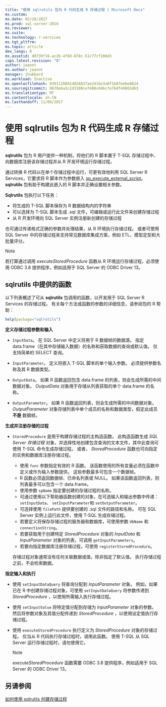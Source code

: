 ```yaml
---
title: "使用 sqlrutils 包为 R 代码生成 R 存储过程 | Microsoft Docs"
ms.custom: 
ms.date: 02/28/2017
ms.prod: sql-server-2016
ms.reviewer: 
ms.suite: 
ms.technology: r-services
ms.tgt_pltfrm: 
ms.topic: article
dev_langs: R
ms.assetid: d8739f16-ac26-4f69-870c-51c77cf286d3
caps.latest.revision: "8"
author: jeannt
ms.author: jeannt
manager: jhubbard
ms.workload: Inactive
ms.openlocfilehash: 9301120891d028837ae241be3a0f1b87eebe0024
ms.sourcegitcommit: 9678eba3c2d3100cef408c69bcfe76df49803d63
ms.translationtype: MT
ms.contentlocale: zh-CN
ms.lasthandoff: 11/09/2017
---
```

# <a name="generating-an-r-stored-procedure-for-r-code-using-the-sqlrutils-package"></a>使用 sqlrutils 包为 R 代码生成 R 存储过程
**sqlrutils** 包为 R 用户提供一种机制，将他们的 R 脚本置于 T-SQL 存储过程中、向数据库注册该存储过程并从 R 开发环境运行存储过程。 

通过转换 R 代码以在单个存储过程中运行，可更有效地利用 SQL Server R Services，它要求将 R 脚本作为参数嵌入 [sp_execute_external_script](../../relational-databases/system-stored-procedures/sp-execute-external-script-transact-sql.md)。 **sqlrutils** 包有助于构建此嵌入的 R 脚本并正确设置相关参数。

**Sqlrutils** 包执行以下任务：

- 将生成的 T-SQL 脚本保存为 R 数据结构内的字符串
- 可以选择为 T-SQL 脚本生成 .sql 文件，可编辑或运行此文件来创建存储过程
- 从 R 开发环境向 SQL Server 实例注册新创建的存储过程

也可通过传递格式正确的参数并处理结果，从 R 环境执行存储过程。 或者可使用 SQL Server 中的存储过程来支持常见数据库集成方案，例如 ETL、模型定型和大批量评分。

  > [!NOTE]
  > 若打算通过调用 *executeStoredProcedure* 函数从 R 环境运行存储过程，必须使用 ODBC 3.8 提供程序，例如适用于 SQL Server 的 ODBC Driver 13。  
  
## <a name="functions-provided-in-sqlrutils"></a>sqlrutils 中提供的函数

以下列表概述了可从 **sqlrutils** 包调用的函数，以开发用于 SQL Server R Services 的存储过程。 有关每个方法或函数的参数的详细信息，请参阅包的 R 帮助：

```R
help(package="sqlrutils") 
```

**定义存储过程参数和输入**

- `InputData`。 在 SQL Server 中定义将用于 R 数据帧的数据源。 指定 data.frame（在其中存储输入数据）的名称和获取数据的查询或默认值。 仅支持简单的 SELECT 查询。

- `InputParameter`。 定义将嵌入 T-SQL 脚本的单个输入参数。 必须提供参数名称及其 R 数据类型。

- `OutputData`。 如果 R 函数返回包含 data.frame 的列表，则会生成所需的中间数据对象。 
   *OutputData* 对象用于存储从列表获取的单个 data.frame 的名称。 

- `OutputParameter`。 如果 R 函数返回列表，则会生成所需的中间数据对象。 *OutputParameter* 对象存储列表中单个成员的名称和数据类型，假定此成员 **不是** 数据帧。 


**生成并注册存储的过程**


- `StoredProcedure` 是用于构建存储过程的主构造函数。  此构造函数生成 *SQL Server 存储过程* 对象，并选择性地创建包含查询的文本文件，其中此查询可使用 T-SQL 命令生成存储过程。 或者， *StoredProcedure* 函数也可向指定的实例和数据库注册存储过程。

   + 使用 `func` 参数指定有效的 R 函数。 该函数使用的所有变量必须在函数中定义或作为输入参数提供。 这些参数最多可包含一个数据帧。
   + R 函数必须返回数据帧、已命名列表或 NULL。 如果该函数返回列表，则列表最多可以包含一个 data.frame。
   + 使用参数 `spName` 指定要创建的存储过程的名称。
   + 可通过使用以下帮助器函数创建的对象，在可选输入和输出参数中传递： `setInputData`、 `setInputParameter`和 `setOutputParameter`。
   +  可选择使用 `filePath` 提供要创建的 .sql 文件的路径和名称。 可在 SQL Server 实例上运行此文件，使用 T-SQL 生成存储过程。
   + 若要定义将保存存储过程的服务器和数据库，可使用参数 `dbName` 和  `connectionString`。
   + 若要获取用于创建特定 *StoredProcedure* 对象的 *InputData* 和 *InputParameter* 对象的列表，可调用 `getInputParameters`。 
   + 若要向指定数据库注册存储过程，可使用 `registerStoredProcedure`。

   存储过程对象通常没有任何关联数据或值，除非指定了默认值。 执行存储过程之前，不会检索数据。 


**指定输入和执行**

- 使用 `setInputDataQuery` 将查询分配到 *InputParameter* 对象。 例如，如果已在 R 中创建存储过程对象，可使用 `setInputDataQuery` 将参数传递到 *StoredProcedure* ，以使用所需输入执行存储过程。

- 使用 `setInputValue` 将特定值分配到存储为 *InputParameter* 对象的参数。 然后将参数对象及其值分配传递到 *StoredProcedure* ，以使用设定值执行存储过程。

- 使用 `executeStoredProcedure` 执行定义为 *StoredProcedure* 对象的存储过程。 仅当从 R 代码执行存储过程时，调用此函数。 使用 T-SQL 从 SQL Server 运行存储过程时，请勿使用它。

  > [!NOTE]
  > *executeStoredProcedure* 函数需要 ODBC 3.8 提供程序，例如适用于 SQL Server 的 ODBC Driver 13。  
  
  



## <a name="see-also"></a>另请参阅
[如何使用 sqlrutils 创建存储过程](../../advanced-analytics/r-services/how-to-create-a-stored-procedure-using-sqlrutils.md)

